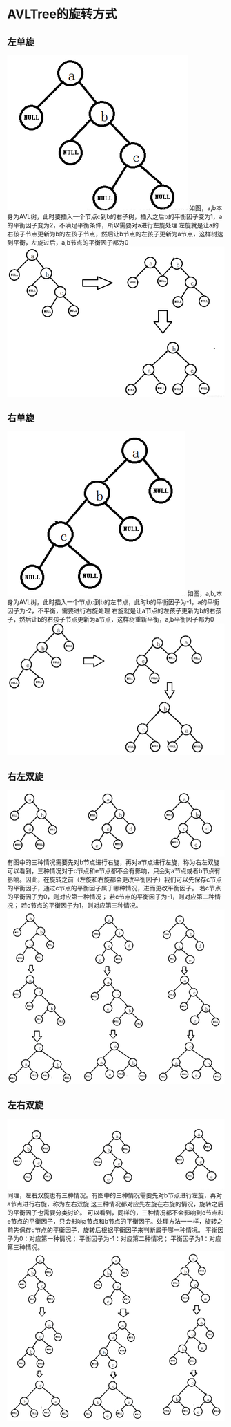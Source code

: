 # AVLTree的旋转方式
## 左单旋
![左单旋](./pic/%E5%B7%A6%E5%8D%95%E6%97%8B%E5%8E%9F%E6%A0%91.png)
如图，a,b本身为AVL树，此时要插入一个节点c到b的右子树，插入之后b的平衡因子变为1，a的平衡因子变为2，不满足平衡条件，所以需要对a进行左旋处理
左旋就是让a的右孩子节点更新为b的左孩子节点，然后让b节点的左孩子更新为a节点，这样树达到平衡，左旋过后，a,b节点的平衡因子都为0
![左单旋后](./pic/%E5%B7%A6%E5%8D%95%E6%97%8B%E5%B9%B3%E8%A1%A1.png)
## 右单旋
![右单旋](./pic/%E5%8F%B3%E5%8D%95%E6%97%8B%E5%8E%9F%E6%A0%91.png)
如图，a,b,本身为AVL树，此时插入一个节点c到b的左节点，此时b的平衡因子为-1，a的平衡因子为-2，不平衡，需要进行右旋处理
右旋就是让a节点的左孩子更新为b的右孩子，然后让b的右孩子节点更新为a节点，这样树重新平衡，a,b平衡因子都为0
![右单旋后](./pic/%E5%8F%B3%E5%8D%95%E6%97%8B%E5%B9%B3%E8%A1%A1.png)
## 右左双旋
![右左双旋](./pic/%E5%8F%B3%E5%B7%A6%E5%8F%8C%E6%97%8B%E5%8E%9F%E6%A0%91.png)
有图中的三种情况需要先对b节点进行右旋，再对a节点进行左旋，称为右左双旋
可以看到，三种情况对于c节点和e节点都不会有影响，只会对a节点或者b节点有影响。因此，在旋转之前（左旋和右旋都会更改平衡因子）我们可以先保存c节点的平衡因子，通过c节点的平衡因子属于哪种情况，进而更改平衡因子。
若c节点的平衡因子为0，则对应第一种情况；
若c节点的平衡因子为-1，则对应第二种情况；
若c节点的平衡因子为1，则对应第三种情况。
![右左双旋后](./pic/%E5%8F%B3%E5%B7%A6%E5%8F%8C%E6%97%8B%E5%B9%B3%E8%A1%A1%E4%B8%89%E7%A7%8D%E6%83%85%E5%86%B5.png)
## 左右双旋
![左右双旋](./pic/%E5%B7%A6%E5%8F%B3%E5%8F%8C%E9%80%89%E5%8E%9F%E6%A0%91.png)
同理，左右双旋也有三种情况。有图中的三种情况需要先对b节点进行左旋，再对a节点进行右旋，称为左右双旋
这三种情况都对应先左旋在右旋的情况，旋转之后的平衡因子也需要分类讨论。
可以看到，同样的，三种情况都不会影响到c节点和e节点的平衡因子，只会影响a节点和b节点的平衡因子。处理方法一一样，旋转之前先保存c节点的平衡因子，旋转后根据平衡因子来判断属于哪一种情况。
平衡因子为0：对应第一种情况；
平衡因子为-1：对应第二种情况；
平衡因子为1：对应第三种情况。
![左右双旋后](./pic/%E5%B7%A6%E5%8F%B3%E5%8F%8C%E6%97%8B%E5%B9%B3%E8%A1%A1%E4%B8%89%E7%A7%8D%E6%83%85%E5%86%B5.png)